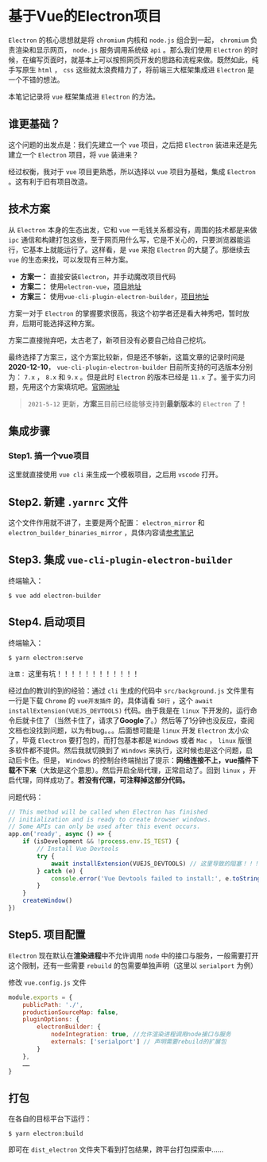 # 基于Vue的Electron项目

`Electron` 的核心思想就是将 `chromium` 内核和 `node.js` 组合到一起， `chromium` 负责渲染和显示网页， `node.js` 服务调用系统级 `api` 。那么我们使用 `Electron` 的时候，在编写页面时，就基本上可以按照网页开发的思路和流程来做。既然如此，纯手写原生 `html` ， `css` 这些就太浪费精力了，将前端三大框架集成进 `Electron` 是一个不错的想法。

本笔记记录将 `vue` 框架集成进 `Electron` 的方法。

## 谁更基础？

这个问题的出发点是：我们先建立一个 `vue` 项目，之后把 `Electron` 装进来还是先建立一个 `Electron` 项目，将 `vue` 装进来？

经过权衡，我对于 `vue` 项目更熟悉，所以选择以 `vue` 项目为基础，集成 `Electron` 。这有利于旧有项目改造。

## 技术方案

从 `Electron` 本身的生态出发，它和 `vue` 一毛钱关系都没有，周围的技术都是来做 `ipc` 通信和构建打包这些，至于网页用什么写，它是不关心的，只要浏览器能运行，它基本上就能运行了。这样看，是 `vue` 来抱 `Electron` 的大腿了。那继续去 `vue` 的生态来找，可以发现有三种方案。

* **方案一：** 直接安装`Electron`，并手动魔改项目代码
* **方案二：** 使用`electron-vue`，[项目地址](https://github.com/SimulatedGREG/electron-vue)
* **方案三：** 使用`vue-cli-plugin-electron-builder`，[项目地址](https://github.com/nklayman/vue-cli-plugin-electron-builder)

方案一对于 `Electron` 的掌握要求很高，我这个初学者还是看大神秀吧，暂时放弃，后期可能选择这种方案。

方案二直接抛弃吧，太古老了，新项目没有必要自己给自己挖坑。

最终选择了方案三，这个方案比较新，但是还不够新，这篇文章的记录时间是**2020-12-10**， `vue-cli-plugin-electron-builder` 目前所支持的可选版本分别为： `7.x` ， `8.x` 和 `9.x` 。但是此时 `Electron` 的版本已经是 `11.x` 了。鉴于实力问题，先用这个方案填坑吧。[官网地址](https://nklayman.github.io/vue-cli-plugin-electron-builder/guide/#installation)

> `2021-5-12` 更新，**方案三**目前已经能够支持到**最新版本**的 `Electron` 了！

## 集成步骤

### Step1. 搞一个vue项目

这里就直接使用 `vue cli` 来生成一个模板项目，之后用 `vscode` 打开。

## Step2. 新建 `.yarnrc` 文件

这个文件作用就不讲了，主要是两个配置： `electron_mirror` 和 `electron_builder_binaries_mirror` ，具体内容请[参考笔记](../../../../NodeJS/NPM/registry_config.md)

## Step3. 集成 `vue-cli-plugin-electron-builder`

终端输入：

``` shell
$ vue add electron-builder
```

## Step4. 启动项目

终端输入：

``` shell
$ yarn electron:serve
```

`注意：` 这里有坑！！！！！！！！！！！！

经过血的教训的到的经验：通过 `cli` 生成的代码中 `src/background.js` 文件里有一行是下载 `Chrome` 的 `vue开发插件` 的，具体请看 `58行` ，这个 `await installExtension(VUEJS_DEVTOOLS)` 代码。由于我是在 `linux` 下开发的，运行命令后就卡住了（当然卡住了，请求了**Google**了。）然后等了1分钟也没反应，查阅文档也没找到问题，以为有bug。。。后面想可能是 `linux` 开发 `Electron` 太小众了，毕竟 `Electron` 要打包的，而打包基本都是 `Windows` 或者 `Mac` ， `linux` 版很多软件都不提供。然后我就切换到了 `Windows` 来执行，这时候也是这个问题，启动后卡住。但是， `Windows` 的控制台终端抛出了提示：**网络连接不上，vue插件下载不下来**（大致是这个意思）。然后开启全局代理，正常启动了。回到 `linux` ，开启代理，同样成功了。**若没有代理，可注释掉这部分代码。**

问题代码：

``` javascript
// This method will be called when Electron has finished
// initialization and is ready to create browser windows.
// Some APIs can only be used after this event occurs.
app.on('ready', async () => {
    if (isDevelopment && !process.env.IS_TEST) {
        // Install Vue Devtools
        try {
            await installExtension(VUEJS_DEVTOOLS) // 这里导致的阻塞！！！
        } catch (e) {
            console.error('Vue Devtools failed to install:', e.toString())
        }
    }
    createWindow()
})
```

## Step5. 项目配置

`Electron` 现在默认在**渲染进程**中不允许调用 `node` 中的接口与服务，一般需要打开这个限制，还有一些需要 `rebuild` 的包需要单独声明（这里以 `serialport` 为例）

修改 `vue.config.js` 文件

``` javascript
module.exports = {
    publicPath: './',
    productionSourceMap: false,
    pluginOptions: {
        electronBuilder: {
            nodeIntegration: true, //允许渲染进程调用node接口与服务
            externals: ['serialport'] // 声明需要rebuild的扩展包
        }
    },
    ……
}
```

## 打包

在各自的目标平台下运行：

``` shell
$ yarn electron:build
```

即可在 `dist_electron` 文件夹下看到打包结果，跨平台打包探索中……
